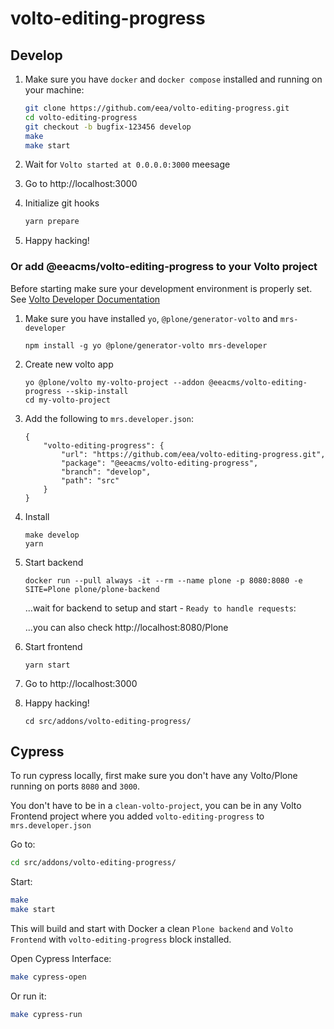 # volto-editing-progress

## Develop

1. Make sure you have `docker` and `docker compose` installed and running on your machine:

    ```Bash
    git clone https://github.com/eea/volto-editing-progress.git
    cd volto-editing-progress
    git checkout -b bugfix-123456 develop
    make
    make start
    ```

1. Wait for `Volto started at 0.0.0.0:3000` meesage

1. Go to http://localhost:3000

1. Initialize git hooks

    ```Bash
    yarn prepare
    ```

1. Happy hacking!

### Or add @eeacms/volto-editing-progress to your Volto project

Before starting make sure your development environment is properly set. See [Volto Developer Documentation](https://docs.voltocms.com/getting-started/install/)

1.  Make sure you have installed `yo`, `@plone/generator-volto` and `mrs-developer`

        npm install -g yo @plone/generator-volto mrs-developer

1.  Create new volto app

        yo @plone/volto my-volto-project --addon @eeacms/volto-editing-progress --skip-install
        cd my-volto-project

1.  Add the following to `mrs.developer.json`:

        {
            "volto-editing-progress": {
                "url": "https://github.com/eea/volto-editing-progress.git",
                "package": "@eeacms/volto-editing-progress",
                "branch": "develop",
                "path": "src"
            }
        }

1.  Install

        make develop
        yarn

1.  Start backend

        docker run --pull always -it --rm --name plone -p 8080:8080 -e SITE=Plone plone/plone-backend

    ...wait for backend to setup and start - `Ready to handle requests`:

    ...you can also check http://localhost:8080/Plone

1.  Start frontend

        yarn start

1.  Go to http://localhost:3000

1.  Happy hacking!

        cd src/addons/volto-editing-progress/

## Cypress

To run cypress locally, first make sure you don't have any Volto/Plone running on ports `8080` and `3000`.

You don't have to be in a `clean-volto-project`, you can be in any Volto Frontend
project where you added `volto-editing-progress` to `mrs.developer.json`

Go to:

  ```BASH
  cd src/addons/volto-editing-progress/
  ```

Start:

  ```Bash
  make
  make start
  ```

This will build and start with Docker a clean `Plone backend` and `Volto Frontend` with `volto-editing-progress` block installed.

Open Cypress Interface:

  ```Bash
  make cypress-open
  ```

Or run it:

  ```Bash
  make cypress-run
  ```
